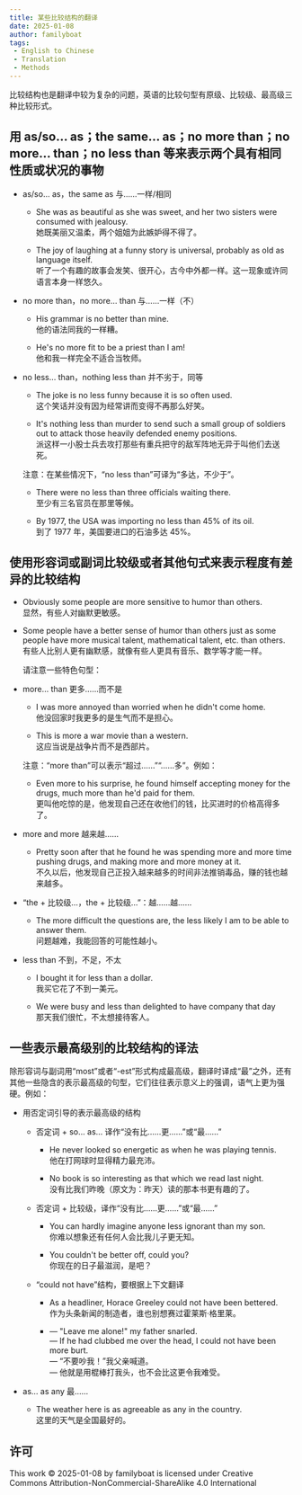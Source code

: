 ```yaml
---
title: 某些比较结构的翻译
date: 2025-01-08
author: familyboat
tags:
 - English to Chinese
 - Translation
 - Methods
---
```


比较结构也是翻译中较为复杂的问题，英语的比较句型有原级、比较级、最高级三种比较形式。

## 用 as/so… as；the same… as；no more than；no more… than；no less than 等来表示两个具有相同性质或状况的事物

- as/so… as，the same as 与……一样/相同

  - She was as beautiful as she was sweet, and her two sisters were consumed with jealousy.
    <br />
    她既美丽又温柔，两个姐姐为此嫉妒得不得了。

  - The joy of laughing at a funny story is universal, probably as old as language itself.
    <br />
    听了一个有趣的故事会发笑、很开心，古今中外都一样。这一现象或许同语言本身一样悠久。

- no more than，no more… than 与……一样（不）

  - His grammar is no better than mine.
    <br />
    他的语法同我的一样糟。

  - He's no more fit to be a priest than I am!
    <br />
    他和我一样完全不适合当牧师。

- no less… than，nothing less than 并不劣于，同等

  - The joke is no less funny because it is so often used.
    <br />
    这个笑话并没有因为经常讲而变得不再那么好笑。

  - It's nothing less than murder to send such a small group of soldiers out to attack those heavily defended enemy positions.
    <br />
    派这样一小股士兵去攻打那些有重兵把守的敌军阵地无异于叫他们去送死。

  注意：在某些情况下，“no less than”可译为“多达，不少于”。

  - There were no less than three officials waiting there.
    <br />
    至少有三名官员在那里等候。

  - By 1977, the USA was importing no less than 45% of its oil.
    <br />
    到了 1977 年，美国要进口的石油多达 45%。

## 使用形容词或副词比较级或者其他句式来表示程度有差异的比较结构

- Obviously some people are more sensitive to humor than others.
  <br />
  显然，有些人对幽默更敏感。

- Some people have a better sense of humor than others just as some people have more musical talent, mathematical talent, etc. than others.
  <br />
  有些人比别人更有幽默感，就像有些人更具有音乐、数学等才能一样。

  请注意一些特色句型：

- more… than 更多……而不是

  - I was more annoyed than worried when he didn't come home.
    <br />
    他没回家时我更多的是生气而不是担心。

  - This is more a war movie than a western.
    <br />
    这应当说是战争片而不是西部片。

  注意：“more than”可以表示“超过……”“……多”。例如：

  - Even more to his surprise, he found himself accepting money for the drugs, much more than he'd paid for them.
    <br />
    更叫他吃惊的是，他发现自己还在收他们的钱，比买进时的价格高得多了。

- more and more 越来越……

  - Pretty soon after that he found he was spending more and more time pushing drugs, and making more and more money at it.
    <br />
    不久以后，他发现自己正投入越来越多的时间非法推销毒品，赚的钱也越来越多。

- “the + 比较级…，the + 比较级…”：越……越……

  - The more difficult the questions are, the less likely I am to be able to answer them.
    <br />
    问题越难，我能回答的可能性越小。

- less than 不到，不足，不太

  - I bought it for less than a dollar.
    <br />
    我买它花了不到一美元。

  - We were busy and less than delighted to have company that day
    <br />
    那天我们很忙，不太想接待客人。

## 一些表示最高级别的比较结构的译法

除形容词与副词用“most”或者“-est”形式构成最高级，翻译时译成“最”之外，还有其他一些隐含的表示最高级的句型，它们往往表示意义上的强调，语气上更为强硬。例如：

- 用否定词引导的表示最高级的结构

  - 否定词 + so… as… 译作“没有比……更……”或“最……”

    - He never looked so energetic as when he was playing tennis.
      <br />
      他在打网球时显得精力最充沛。

    - No book is so interesting as that which we read last night.
      <br />
      没有比我们昨晚（原文为：昨天）读的那本书更有趣的了。

  - 否定词 + 比较级，译作“没有比……更……”或“最……”

    - You can hardly imagine anyone less ignorant than my son.
      <br />
      你难以想象还有任何人会比我儿子更无知。

    - You couldn't be better off, could you?
      <br />
      你现在的日子最滋润，是吧？

  - “could not have”结构，要根据上下文翻译

    - As a headliner, Horace Greeley could not have been bettered.
      <br />
      作为头条新闻的制造者，谁也别想赛过霍莱斯·格里莱。

    - &mdash; "Leave me alone!" my father snarled.
      <br />
      &mdash; If he had clubbed me over the head, I could not have been more burt.
      <br />
      &mdash; “不要吵我！”我父亲喊道。
      <br />
      &mdash; 他就是用棍棒打我头，也不会比这更令我难受。

- as… as any 最……

  - The weather here is as agreeable as any in the country.
    <br />
    这里的天气是全国最好的。

## 许可

This work © 2025-01-08 by familyboat is licensed under Creative Commons Attribution-NonCommercial-ShareAlike 4.0 International

